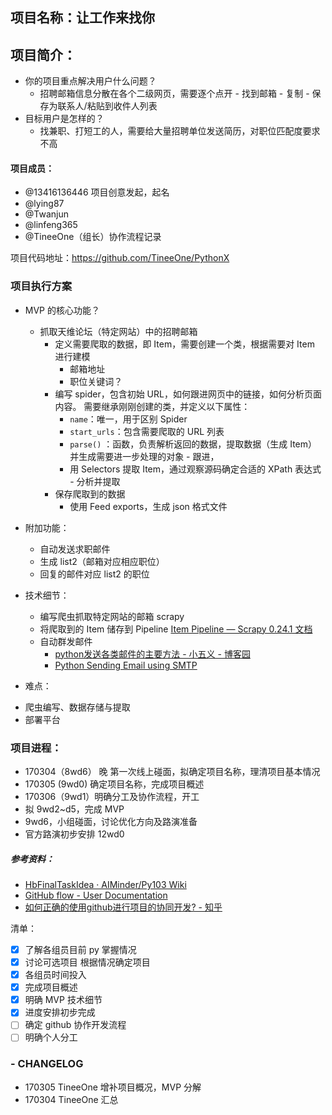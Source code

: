## 项目名称：让工作来找你

## 项目简介：

* 你的项目重点解决用户什么问题？
	- 招聘邮箱信息分散在各个二级网页，需要逐个点开 - 找到邮箱 - 复制 - 保存为联系人/粘贴到收件人列表
* 目标用户是怎样的？
	- 找兼职、打短工的人，需要给大量招聘单位发送简历，对职位匹配度要求不高
	
#### 项目成员：

* @13416136446  项目创意发起，起名
* @lying87  
* @Twanjun 
* @linfeng365 
* @TineeOne（组长）协作流程记录

项目代码地址：https://github.com/TineeOne/PythonX

### 项目执行方案

* MVP 的核心功能？

	- 抓取天维论坛（特定网站）中的招聘邮箱
		- 定义需要爬取的数据，即 Item，需要创建一个类，根据需要对 Item 进行建模
			- 邮箱地址
			- 职位关键词？
		- 编写 spider，包含初始 URL，如何跟进网页中的链接，如何分析页面内容。  需要继承刚刚创建的类，并定义以下属性：
			- `name`：唯一，用于区别 Spider
			- `start_urls`：包含需要爬取的 URL 列表 
			- `parse()` ：函数，负责解析返回的数据，提取数据（生成 Item）并生成需要进一步处理的对象 - 跟进，
			- 用 Selectors 提取 Item，通过观察源码确定合适的 XPath 表达式 - 分析并提取
		- 保存爬取到的数据
			 - 使用 Feed exports，生成 json 格式文件
	
* 附加功能：
	- 自动发送求职邮件
	- 生成 list2（邮箱对应相应职位）
	- 回复的邮件对应 list2 的职位
	
* 技术细节：
	- 编写爬虫抓取特定网站的邮箱 scrapy
	- 将爬取到的 Item 储存到 Pipeline [Item Pipeline — Scrapy 0.24.1 文档](http://scrapy-chs.readthedocs.io/zh_CN/latest/topics/item-pipeline.html#topics-item-pipeline)
	- 自动群发邮件 
		- [python发送各类邮件的主要方法 - 小五义 - 博客园](http://www.cnblogs.com/xiaowuyi/archive/2012/03/17/2404015.html)
		- [Python Sending Email using SMTP](https://www.tutorialspoint.com/python/python_sending_email.htm) 


* 难点：
 - 爬虫编写、数据存储与提取
 - 部署平台

### 项目进程：

- 170304（8wd6） 晚 第一次线上碰面，拟确定项目名称，理清项目基本情况
- 170305 (9wd0) 确定项目名称，完成项目概述
- 170306（9wd1）明确分工及协作流程，开工
- 拟 9wd2~d5，完成 MVP
- 9wd6，小组碰面，讨论优化方向及路演准备
- 官方路演初步安排 12wd0
	
##### 参考资料：

* [HbFinalTaskIdea · AIMinder/Py103 Wiki](https://github.com/AIMinder/Py103/wiki/HbFinalTaskIdea)
* [GitHub flow - User Documentation](https://help.github.com/articles/github-flow/)
* [如何正确的使用github进行项目的协同开发? - 知乎](https://www.zhihu.com/question/27087744)
	

清单：

- [X] 了解各组员目前 py 掌握情况
- [X] 讨论可选项目 根据情况确定项目 
- [X] 各组员时间投入 
- [X] 完成项目概述
- [X] 明确 MVP 技术细节 
- [X] 进度安排初步完成
- [ ] 确定 github 协作开发流程
- [ ] 明确个人分工

### - CHANGELOG	

- 170305 TineeOne 增补项目概况，MVP 分解
- 170304 TineeOne 汇总